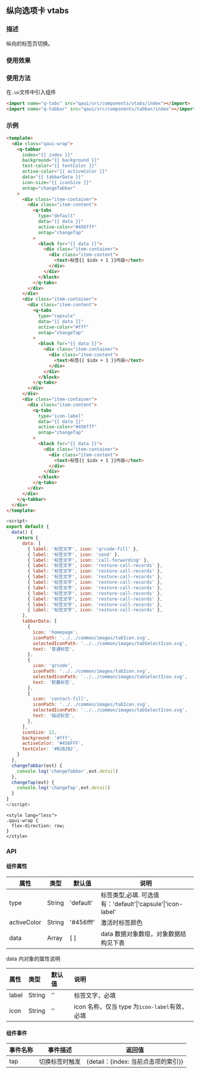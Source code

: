 ## 纵向选项卡 vtabs

### 描述

纵向的标签页切换。

### 使用效果

### 使用方法

在`.ux`文件中引入组件

```html
<import name="q-tabs" src="qaui/src/components/vtabs/index"></import>
<import name="q-tabbar" src="qaui/src/components/tabbar/index"></import>
```

### 示例

```html
<template>
  <div class="qaui-wrap">
    <q-tabbar
      index="{{ index }}"
      background="{{ background }}"
      text-color="{{ textColor }}"
      active-color="{{ activeColor }}"
      data="{{ tabbarData }}"
      icon-size="{{ iconSize }}"
      ontap="changeTabbar"
    >
      <div class="item-container">
        <div class="item-content">
          <q-tabs
            type="default"
            data="{{ data }}"
            active-color="#456fff"
            ontap="changeTap"
          >
            <block for="{{ data }}">
              <div class="item-container">
                <div class="item-content">
                  <text>标签{{ $idx + 1 }}内容</text>
                </div>
              </div>
            </block>
          </q-tabs>
        </div>
      </div>
      <div class="item-container">
        <div class="item-content">
          <q-tabs
            type="capsule"
            data="{{ data }}"
            active-color="#fff"
            ontap="changeTap"
          >
            <block for="{{ data }}">
              <div class="item-container">
                <div class="item-content">
                  <text>标签{{ $idx + 1 }}内容</text>
                </div>
              </div>
            </block>
          </q-tabs>
        </div>
      </div>
      <div class="item-container">
        <div class="item-content">
          <q-tabs
            type="icon-label"
            data="{{ data }}"
            active-color="#456fff"
            ontap="changeTap"
          >
            <block for="{{ data }}">
              <div class="item-container">
                <div class="item-content">
                  <text>标签{{ $idx + 1 }}内容</text>
                </div>
              </div>
            </block>
          </q-tabs>
        </div>
      </div>
    </q-tabbar>
  </div>
</template>
```

```js
<script>
export default {
  data() {
    return {
      data: [
        { label: '标签文字', icon: 'qrcode-fill' },
        { label: '标签文字', icon: 'send' },
        { label: '标签文字', icon: 'call-forwarding' },
        { label: '标签文字', icon: 'restore-call-records' },
        { label: '标签文字', icon: 'restore-call-records' },
        { label: '标签文字', icon: 'restore-call-records' },
        { label: '标签文字', icon: 'restore-call-records' },
        { label: '标签文字', icon: 'restore-call-records' },
        { label: '标签文字', icon: 'restore-call-records' },
        { label: '标签文字', icon: 'restore-call-records' },
        { label: '标签文字', icon: 'restore-call-records' },
        { label: '标签文字', icon: 'restore-call-records' },
      ],
      tabbarData: [
        {
          icon: 'homepage',
          iconPath: '../../common/images/tabIcon.svg',
          selectedIconPath: '../../common/images/tabSelectIcon.svg',
          text: '普通标签',
        },
        {
          icon: 'qrcode',
          iconPath: '../../common/images/tabIcon.svg',
          selectedIconPath: '../../common/images/tabSelectIcon.svg',
          text: '胶囊标签',
        },
        {
          icon: 'contact-fill',
          iconPath: '../../common/images/tabIcon.svg',
          selectedIconPath: '../../common/images/tabSelectIcon.svg',
          text: '描述标签',
        },
      ],
      iconSize: 22,
      background: '#fff',
      activeColor: '#456FFF',
      textColor: '#B2B2B2',
    }
  },
  changeTabbar(evt) {
    console.log('changeTabbar',evt.detail)
  },
  changeTap(evt) {
    console.log('changeTap',evt.detail)
  }
}
</script>
```

```less
<style lang="less">
.qaui-wrap {
  flex-direction: row;
}
</style>
```

### API

#### 组件属性

| 属性        | 类型   | 默认值    | 说明                                                        |
| ----------- | ------ | --------- | ----------------------------------------------------------- |
| type        | String | 'default' | 标签类型,必填. 可选值有：'default'\|'capsule'\|'icon-label' |
| activeColor | String | '#456fff' | 激活时标签颜色                                              |
| data        | Array  | [ ]       | data 数据对象数组，对象数据结构见下表                       |

data 内对象的属性说明

| 属性  | 类型   | 默认值 | 说明                                          |
| :---- | :----- | :----- | :-------------------------------------------- |
| label | String | ''     | 标签文字，必填                                |
| icon  | String | ''     | icon 名称，仅当 type 为`icon-label`有效，必填 |

#### 组件事件

| 事件名称 | 事件描述       | 返回值                              |
| -------- | -------------- | ----------------------------------- |
| tap      | 切换标签时触发 | {detail：{index: 当前点击项的索引}} |
